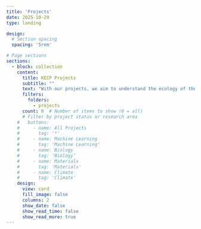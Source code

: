 ```yaml
---
title: 'Projects'
date: 2025-10-29
type: landing

design:
  # Section spacing
  spacing: '5rem'

# Page sections
sections:
  - block: collection
    content:
      title: KECP Projects
      subtitle: ""
      text: "With our projects, we aim to understand the ecology of the Kibale ecosystem and help to improve its conservation."
      filters:
        folders:
          - projects
      count: 0  # Number of items to show (0 = all)
      # Filter by project status or research area
    #   buttons:
    #     - name: All Projects
    #       tag: '*'
    #     - name: Machine Learning
    #       tag: 'Machine Learning'
    #     - name: Biology
    #       tag: 'Biology'
    #     - name: Materials
    #       tag: 'Materials'
    #     - name: Climate
    #       tag: 'Climate'
    design:
      view: card
      fill_image: false
      columns: 2
      show_date: false
      show_read_time: false
      show_read_more: true
---
```

